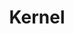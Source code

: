 ---
image: /assets/images/projects/kernel.png
permalink: /engineering/projects/kernel/
project_link_name: kernel
project_url: https://www.kernel.org/category/about.html
statsAvailable: 'false'
title: Kernel
---